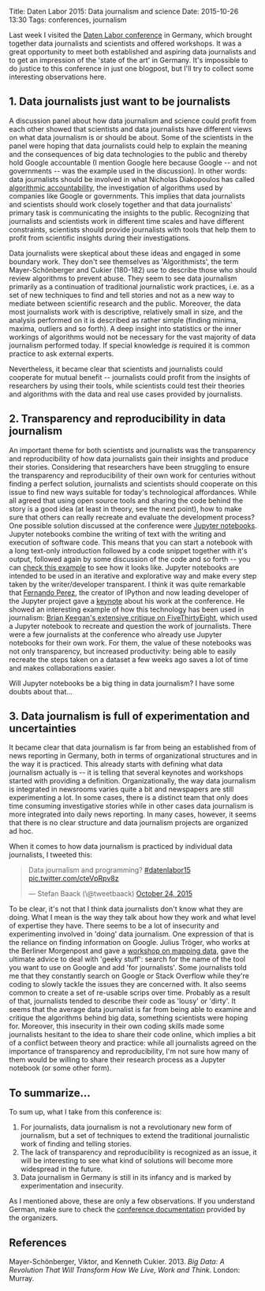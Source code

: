 Title: Daten Labor 2015: Data journalism and science
Date: 2015-10-26 13:30
Tags: conferences, journalism

Last week I visited the [Daten Labor conference](http://web.archive.org/web/20160119111903/https://netzwerkrecherche.org/termine/konferenzen/fachkonferenzen/daten-labor15/) in Germany, which brought together data journalists and scientists and offered workshops. It was a great opportunity to meet both established and aspiring data journalists and to get an impression of the 'state of the art' in Germany. It's impossible to do justice to this conference in just one blogpost, but I'll try to collect some interesting observations here.

## 1. Data journalists just want to be journalists

A discussion panel about how data journalism and science could profit from each other showed that scientists and data journalists have different views on what data journalism is or should be about. Some of the scientists in the panel were hoping that data journalists could help to explain the meaning and the consequences of big data technologies to the public and thereby hold Google accountable (I mention Google here because Google -- and not governments -- was the example used in the discussion). In other words: data journalists should be involved in what Nicholas Diakopoulos has called [algorithmic accountability](http://web.archive.org/web/20150925041241/http://towcenter.org/research/algorithmic-accountability-on-the-investigation-of-black-boxes-2/), the investigation of algorithms used by companies like Google or governments. This implies that data journalists and scientists should work closely together and that data journalists' primary task is communicating the insights to the public. Recognizing that journalists and scientists work in different time scales and have different constraints, scientists should provide journalists with tools that help them to profit from scientific insights during their investigations.

Data journalists were skeptical about these ideas and engaged in some boundary work. They don't see themselves as 'Algorithmists', the term Mayer-Schönberger and Cukier (180-182) use to describe those who should review algorithms to prevent abuse. They seem to see data journalism primarily as a continuation of traditional journalistic work practices, i.e. as a set of new techniques to find and tell stories and not as a new way to mediate between scientific research and the public. Moreover, the data most journalists work with is descriptive, relatively small in size, and the analysis performed on it is described as rather simple (finding minima, maxima, outliers and so forth). A deep insight into statistics or the inner workings of algorithms would not be necessary for the vast majority of data journalism performed today. If special knowledge *is* required it is common practice to ask external experts.

Nevertheless, it became clear that scientists and journalists could cooperate for mutual benefit -- journalists could profit from the insights of researchers by using their tools, while scientists could test their theories and algorithms with the data and real use cases provided by journalists.

## 2. Transparency and reproducibility in data journalism

An important theme for both scientists and journalists was the transparency and reproducibility of how data journalists gain their insights and produce their stories. Considering that researchers have been struggling to ensure the transparency and reproducibility of their own work for centuries without finding a perfect solution, journalists and scientists should cooperate on this issue to find new ways suitable for today's technological affordances. While all agreed that using open source tools and sharing the code behind the story is a good idea (at least in theory, see the next point), how to make sure that others can really recreate and evaluate the development process? One possible solution discussed at the conference were [Jupyter notebooks](http://web.archive.org/web/20151025030908/http://jupyter.org:80/). Jupyter notebooks combine the writing of text with the writing and execution of software code. This means that you can start a notebook with a long text-only introduction followed by a code snippet together with it's output, followed again by some discussion of the code and so forth -- you can [check this example](http://web.archive.org/web/20151013033449/http://nbviewer.ipython.org:80/gist/darribas/4121857) to see how it looks like. Jupyter notebooks are intended to be used in an iterative and explorative way and make every step taken by the writer/developer transparent. I think it was quite remarkable that [Fernando Perez](http://web.archive.org/web/20151217151024/https://twitter.com/fperez_org), the creator of IPython and now leading developer of the Jupyter project gave a [keynote](https://www.youtube.com/watch?v=mTSbfM7VUzk) about his work at the conference. He showed an interesting example of how this technology has been used in journalism: [Brian Keegan's extensive critique on FiveThirtyEight](http://web.archive.org/web/20151031064327/http://nbviewer.ipython.org:80/github/brianckeegan/Bechdel/blob/master/Bechdel_test.ipynb), which used a Jupyter notebook to recreate and question the work of journalists. There were a few journalists at the conference who already use Jupyter notebooks for their own work. For them, the value of these notebooks was not only transparency, but increased productivity: being able to easily recreate the steps taken on a dataset a few weeks ago saves a lot of time and makes collaborations easier.

Will Jupyter notebooks be a big thing in data journalism? I have some doubts about that...

## 3. Data journalism is full of experimentation and uncertainties

It became clear that data journalism is far from being an established from of news reporting in Germany, both in terms of organizational structures and in the way it is practiced. This already starts with defining what data journalism actually is -- it is telling that several keynotes and workshops started with providing a definition. Organizationally, the way data journalism is integrated in newsrooms varies quite a bit and newspapers are still experimenting a lot. In some cases, there is a distinct team that only does time consuming investigative stories while in other cases data journalism is more integrated into daily news reporting. In many cases, however, it seems that there is no clear structure and data journalism projects are organized ad hoc.

When it comes to how data journalism is practiced by individual data journalists, I tweeted this:

<blockquote class="twitter-tweet" lang="en"><p lang="en" dir="ltr">Data journalism and programming? <a href="https://twitter.com/hashtag/datenlabor15?src=hash">#datenlabor15</a> <a href="https://t.co/cteVpRpv8z">pic.twitter.com/cteVpRpv8z</a></p>&mdash; Stefan Baack (\@tweetbaack) <a href="https://twitter.com/tweetbaack/status/657869508602933249">October 24, 2015</a></blockquote>
<script async src="//platform.twitter.com/widgets.js" charset="utf-8"></script>

To be clear, it's not that I think data journalists don't know what they are doing. What I mean is the way they talk about how they work and what level of expertise they have. There seems to be a lot of insecurity and experimenting involved in 'doing' data journalism. One expression of that is the reliance on finding information on Google. Julius Tröger, who works at the Berliner Morgenpost and gave a [workshop on mapping data](http://web.archive.org/web/20151101021055/http://datenlabor15.sched.org:80/event/e150185b5c3f79f6ff4692be7a528022), gave the ultimate advice to deal with 'geeky stuff': search for the name of the tool you want to use on Google and add 'for journalists'. Some journalists told me that they constantly search on Google or Stack Overflow while they're coding to slowly tackle the issues they are concerned with. It also seems common to create a set of re-usable scrips over time. Probably as a result of that, journalists tended to describe their code as 'lousy' or 'dirty'. It seems that the average data journalist is far from being able to examine and critique the algorithms behind big data, something scientists were hoping for. Moreover, this insecurity in their own coding skills made some journalists hesitant to the idea to share their code online, which implies a bit of a conflict between theory and practice: while all journalists agreed on the importance of transparency and reproducibility, I'm not sure how many of them would be willing to share their research process as a Jupyter notebook (or some other form).

## To summarize...

To sum up, what I take from this conference is:

1. For journalists, data journalism is not a revolutionary new form of journalism, but a set of techniques to extend the traditional journalistic work of finding and telling stories.
2. The lack of transparency and reproducibility is recognized as an issue, it will be interesting to see what kind of solutions will become more widespread in the future.
3. Data journalism in Germany is still in its infancy and is marked by experimentation and insecurity.

As I mentioned above, these are only a few observations. If you understand German, make sure to check the [conference documentation](http://web.archive.org/web/20160511041857/https://netzwerkrecherche.org/termine/konferenzen/fachkonferenzen/daten-labor15/dokumentation/) provided by the organizers.

## References

Mayer-Schönberger, Viktor, and Kenneth Cukier. 2013. _Big Data: A Revolution That Will Transform How We Live, Work and Think_. London: Murray.